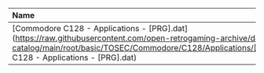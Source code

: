 |Name|Size|
|:---|---:|
|[Commodore C128 - Applications - [PRG].dat](https://raw.githubusercontent.com/open-retrogaming-archive/dat-catalog/main/root/basic/TOSEC/Commodore/C128/Applications/[PRG]/Commodore C128 - Applications - [PRG].dat)|6298|

